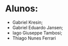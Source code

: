 # Alunos:
* Gabriel Kresin;
* Gabriel Eduardo Jansen;
* Iago Giuseppe Tambosi;
* Thiago Nunes Ferrari
